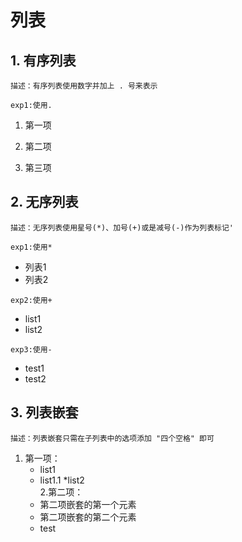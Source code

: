 # 列表

## 1. 有序列表  
`描述：有序列表使用数字并加上 . 号来表示`  

`exp1:使用.`
1. 第一项  

2. 第二项  

3. 第三项  

 
## 2. 无序列表
`描述：无序列表使用星号(*)、加号(+)或是减号(-)作为列表标记'`
 
`exp1:使用*`  
* 列表1  
* 列表2  

`exp2:使用+`  
+ list1  
+ list2  

`exp3:使用-`  
  - test1
  - test2



## 3. 列表嵌套
`描述：列表嵌套只需在子列表中的选项添加 "四个空格" 即可`
1. 第一项：
    + list1
	 + list1.1
	*list2  
2.第二项：
    *  第二项嵌套的第一个元素
	 *  第二项嵌套的第二个元素
      *  test